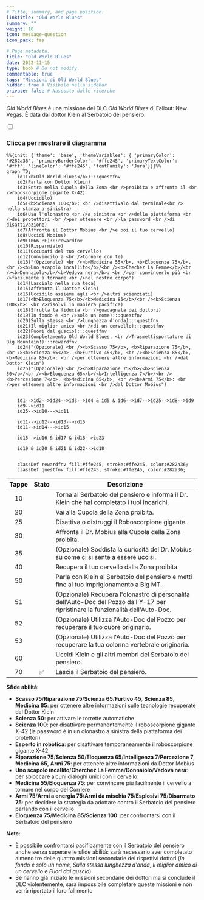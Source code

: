 ```yaml
---
# Title, summary, and page position.
linktitle: "Old World Blues" 
summary: ""
weight: 10
icon: message-question
icon_pack: fas

# Page metadata.
title: "Old World Blues"
date: 2022-11-15
type: book # Do not modify.
commentable: true
tags: "Missioni di Old World Blues"
hidden: true # Visibile nella sidebar
private: false # Nascosto dalle ricerche
---
```


<div class="fnv">


*Old World Blues* è una missione del DLC *Old World Blues* di Fallout: New Vegas. È data dal dottor Klein al Serbatoio del pensiero.


<section class="chart-collapse">
<input type="checkbox" name="collapse2" id="handle2">
<h3 class="handle">
<label for="handle2">Clicca per mostrare il diagramma</label>
</h3>
<div class="content">

```mermaid
%%{init: {'theme': 'base', 'themeVariables': { 'primaryColor': '#282a36', 'primaryBorderColor': '#ffe245', 'primaryTextColor': '#fff', 'lineColor': '#ffe245', 'fontFamily': 'Jura'}}}%%
graph TD;
    id1(<b>Old World Blues</b>):::questfnv
    id2(Parla con Dottor Klein)
    id3(Entra nella Cupola della Zona <br />proibita e affronta il <br />roboscorpione gigante X-42)
    id4(Uccidilo)
    id5(<b>Scienza 100</b>: <br />disattivalo dal terminale<br /> nella stanza a sinistra)
    id6(Usa l'olonastro <br />a sinistra <br />della piattaforma <br />dei protettori <br />per ottenere <br />la password <br />di disattivazione)
    id7(Affronta il Dottor Mobius <br />e poi il tuo cervello) 
    id8(Uccidi Mobius)
    id9(1066 PE):::rewardfnv
    id10(Risparmialo)
    id11(Occupati del tuo cervello)
    id12(Convincilo a <br />tornare con te)
    id13("(Opzionale) <br /><b>Medicina 55</b>, <b>Eloquenza 75</b>, <br /><b>Uno scapolo incallito</b>/<br /><b>Chechez La Femme</b>/<br /><b>Donnaiolo</b>/<b>Vedova nera</b>: <br />per convincerlo più <br />facilmente a tornare <br />nel nostro corpo")
    id14(Lascialo nella sua teca) 
    id15(Affronta il Dottor Klein)
    id16(Uccidilo assieme agli <br />altri scienziati)
    id17(<b>Eloquenza 75</b>/<b>Medicina 85</b>/<br /><b>Scienza 100</b>: <br />risolvi in maniera pacifica)
    id18(Sfrutta la fiducia <br />guadagnata dei dottori)
    id19(In fondo è <br />solo un nome):::questfnv
    id20(Sulla stessa <br />lunghezza d'onda):::questfnv
    id21(Il miglior amico <br />di un cervello):::questfnv
    id22(Fuori dal guscio):::questfnv
    id23(Completamento Old World Blues, <br />Trasmettisportatore di Big Mountain!):::rewardfnv
    id24("(Opzionale) <br /><b>Scasso 75</b>, <b>Riparazione 75</b>, <br /><b>Scienza 65</b>, <b>Furtivo 45</b>, <br /><b>Scienza 85</b>, <b>Medicina 85</b>: <br />per ottenere altre informazioni <br />dal Dottor Klein")
    id25("(Opzionale) <br /><b>Riparazione 75</b>/<b>Scienza 50</b>/<br /><b>Eloquenza 65</b>/<b>Intelligenza 7</b>/<br /><b>Percezione 7</b>, <b>Medicina 65</b>, <br /><b>Armi 75</b>: <br />per ottenere altre informazioni <br />dal Dottor Mobius")


    id1-->id2-->id24-->id3-->id4 & id5 & id6-->id7-->id25-->id8-->id9
    id9-->id11
    id25-->id10--->id11

    id11-->id12-->id13-->id15
    id11-->id14--->id15

    id15-->id16 & id17 & id18-->id23

    id19 & id20 & id21 & id22-->id18
    
    
    classDef rewardfnv fill:#ffe245, stroke:#ffe245, color:#282a36;
    classDef questfnv fill:#ffe245, stroke:#ffe245, color:#282a36;
```

</div>
</section>

| Tappe |       Stato        | Descrizione |
|:-----:|:------------------:| ----------- |
|                           10                          |            | Torna al Serbatoio del pensiero e informa il Dr. Klein che hai completato i tuoi incarichi.                                                                                 |
|                           20                          |            | Vai alla Cupola della Zona proibita.                                                                                                                                        |
|                           25                          |            | Disattiva o distruggi il Roboscorpione gigante.                                                                                                                             |
|                           30                          |            | Affronta il Dr. Mobius alla Cupola della Zona proibita.                                                                                                                     |
|                           35                          |            | (Opzionale) Soddisfa la curiosità del Dr. Mobius su come ci si sente a essere uccisi.                                                                                       |
|                           40                          |            | Recupera il tuo cervello dalla Zona proibita.                                                                                                                               |
|                           50                          |            | Parla con Klein al Serbatoio del pensiero e metti fine al tuo imprigionamento a Big MT.                                                                                     |
|                           51                          |            | (Opzionale) Recupera l'olonastro di personalità dell'Auto-Doc del Pozzo dall'Y-17 per ripristinare la funzionalità dell'Auto-Doc.                                           |
|                           52                          |            | (Opzionale) Utilizza l'Auto-Doc del Pozzo per recuperare il tuo cuore originario.                                                                                           |
|                           53                          |            | (Opzionale) Utilizza l'Auto-Doc del Pozzo per recuperare la tua colonna vertebrale originaria.                                                                              |
|                           60                          |            | Uccidi Klein e gli altri membri del Serbatoio del pensiero.                                                                                                                 |
|                           70                          | :white_check_mark: | Lascia il Serbatoio del pensiero.                                                                                                                                           |



**Sfide abilità**:
- **Scasso 75**/**Riparazione 75**/**Scienza 65**/**Furtivo 45**, **Scienza 85**, **Medicina 85**: per ottenere altre informazioni sulle tecnologie recuperate dal Dottor Klein
- **Scienza 50**:  per attivare le torrette automatiche
- **Scienza 100**: per disattivare permanentemente il roboscorpione gigante X-42 (la password è in un olonastro a sinistra della piattaforma dei protettori)
- **Esperto in robotica**: per disattivare temporaneamente il roboscorpione gigante X-42
- **Riparazione 75**/**Scienza 50**/**Eloquenza 65**/**Intelligenza 7**/**Percezione 7**, **Medicina 65**, **Armi 75**: per ottenere altre informazioni da Dottor Mobius
- **Uno scapolo incallito**/**Cherchez La Femme**/**Donnaiolo**/**Vedova nera**: per sbloccare alcuni dialoghi unici con il cervello
- **Medicina 55**/**Eloquenza 75**: per convincere più facilmente il cervello a tornare nel corpo del Corriere
- **Armi 75**/**Armi a energia 75**/**Armi da mischia 75**/**Esplosivi 75**/**Disarmato 75**: per decidere la strategia da adottare contro il Serbatoio del pensiero parlando con il cervello
- **Eloquenza 75**/**Medicina 85**/**Scienza 100**: per confrontarsi con il Serbatoio del pensiero



**Note**:
- È possibile confrontarsi pacificamente con il Serbatoio del pensiero anche senza superare le sfide abilità: sarà necessario aver completato almeno tre delle quattro missioni secondarie dei rispettivi dottori (*In fondo è solo un nome*, *Sulla stessa lunghezza d'onda*, *Il miglior amico di un cervello* e *Fuori dal guscio*)
- Se hanno già iniziato le missioni secondarie dei dottori ma si conclude il DLC violentemente, sarà impossibile completare queste missioni e non verrà riportato il loro fallimento


</div>



